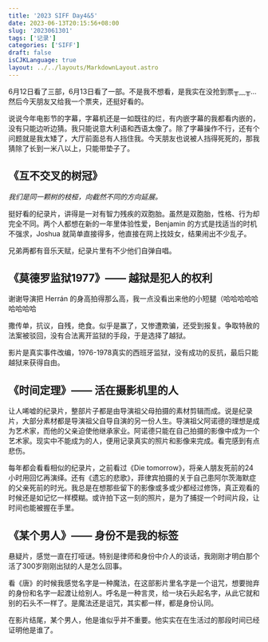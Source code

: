 ```yaml
---
title: '2023 SIFF Day4&5'
date: 2023-06-13T20:15:56+08:00
slug: '2023061301'
tags: ['记录']
categories: ['SIFF']
draft: false
isCJKLanguage: true
layout: ../../layouts/MarkdownLayout.astro
---
```

6月12日看了三部，6月13日看了一部。不是我不想看，是我实在没抢到票╥﹏╥... 然后今天朋友又给我一个票夹，还挺好看的。

说说今年电影节的字幕，字幕机还是一如既往的烂，有内嵌字幕的我都看内嵌的，没有只能边听边猜。我只能说意大利语和西语太像了。除了字幕操作不行，还有个问题就是我太矮了，大厅前面总有人挡住我。今天朋友也说被人挡得死死的，那我猜除了长到一米八以上，只能带垫子了。

## 《互不交叉的树冠》

*我们是同一颗树的枝桠，向截然不同的方向延展。*

挺好看的纪录片，讲得是一对有智力残疾的双胞胎。虽然是双胞胎，性格、行为却完全不同。两个人都想在新的一年里体验性爱，Benjamin 的方式是找适当的时机不强求，Joshua 就简单直接得多，他直接在网上找妓女，结果闹出不少乱子。

兄弟两都有音乐天赋，纪录片里有不少他们自弹自唱。

## 《莫德罗监狱1977》—— 越狱是犯人的权利

谢谢导演把 Herrán 的身高拍得那么高，我一点没看出来他的小短腿（哈哈哈哈哈哈哈哈哈

撒传单，抗议，自残，绝食。似乎是赢了，又惨遭欺骗，还受到报复。争取特赦的法案被驳回，没有合法离开监狱的手段，于是选择了越狱。

影片是真实事件改编，1976-1978真实的西班牙监狱，没有成功的反抗，最后只能越狱来获得自由。

## 《时间定理》—— 活在摄影机里的人

让人唏嘘的纪录片，整部片子都是由导演祖父母拍摄的素材剪辑而成。说是纪录片，大部分素材都是导演祖父自导自演的另一份人生。导演祖父阿诺德的理想是成为艺术家，而他的父亲迫使他继承家业。阿诺德只能在自己拍摄的影像中成为一个艺术家。现实中不能成为的人，便用记录真实的照片和影像来完成。看完感到有点悲伤。

每年都会看看相似的纪录片，之前看过《Die tomorrow》，将亲人朋友死前的24小时用回忆再演绎。还有《遗忘的悲歌》，菲律宾拍摄的关于自己患阿尔茨海默症的父亲死前的时光。我总是在想那些留下的影像或多或少都经过修饰，真正观看的时候还是如记忆一样模糊。或许拍下这一刻的照片，是为了捕捉一个时间片段，让时间也能被握在手里。

## 《某个男人》—— 身份不是我的标签

悬疑片，感觉一直在打哑谜。特别是律师和身份中介人的谈话，我刚刚才明白那个活了300岁刚刚出狱的人是怎么回事。

看《唐》的时候我感觉名字是一种魔法，在这部影片里名字是一个诅咒，想要抛弃的身份和名字一起渡让给别人。呼名是一种言灵，给一块石头起名字，从此它就和别的石头不一样了。是魔法还是诅咒，其实都一样，都是身份认同。

在影片结尾，某个男人，他是谁似乎并不重要。他实实在在生活过的那段时间已经证明他是谁了。
